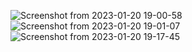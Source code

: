 
![Screenshot from 2023-01-20 19-00-58](https://user-images.githubusercontent.com/91268003/213796115-c865ce25-8159-4270-8820-c0abd8971386.png)
![Screenshot from 2023-01-20 19-01-07](https://user-images.githubusercontent.com/91268003/213796122-9bb9d651-0688-4e31-af44-6a9e2cb4af57.png)
![Screenshot from 2023-01-20 19-17-45](https://user-images.githubusercontent.com/91268003/213796141-86cf199b-fb2f-4f80-9ab3-edc3d3bec99b.png)
